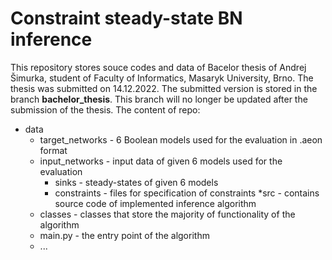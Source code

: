 # Constraint steady-state BN inference

This repository stores souce codes and data of Bacelor thesis of Andrej Šimurka, student of Faculty of Informatics, Masaryk University, Brno.
The thesis was submitted on 14.12.2022. The submitted version is stored in the branch **bachelor_thesis**. This branch will no longer be updated after the submission of the thesis.
The content of repo:

* data
  * target_networks - 6 Boolean models used for the evaluation in .aeon format
  * input_networks - input data of given 6 models used for the evaluation
    * sinks - steady-states of given 6 models
    * constraints - files for specification of constraints
*src - contains source code of implemented inference algorithm
  * classes - classes that store the majority of functionality of the algorithm
  * main.py - the entry point of the algorithm
  * ...
  

